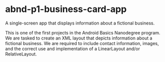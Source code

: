 # abnd-p1-business-card-app
A single-screen app that displays information about a fictional business.

This is one of the first projects in the Android Basics Nanodegree program. We are tasked to create an XML layout that depicts information about a fictional business. We are required to include contact information, images, and the correct use and implementation of a LinearLayout and/or RelativeLayout.
